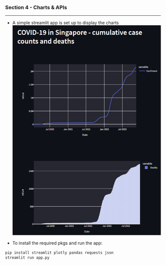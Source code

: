 ### Section 4 - Charts & APIs
---
- A simple streamlit app is set up to display the charts
 ![snapshot](cum_confirmed_and_deaths.png)

- To install the required pkgs and run the app:
```
pip install streamlit plotly pandas requests json
streamlit run app.py
```